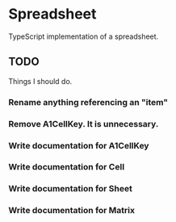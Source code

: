 # Spreadsheet
TypeScript implementation of a spreadsheet.

## TODO
Things I should do.

### Rename anything referencing an "item"

### Remove A1CellKey. It is unnecessary.

### Write documentation for A1CellKey

### Write documentation for Cell

### Write documentation for Sheet

### Write documentation for Matrix